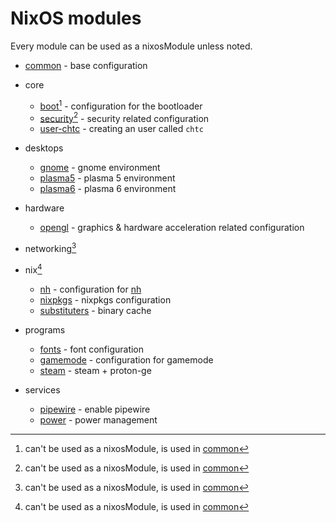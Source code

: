 # NixOS modules
Every module can be used as a nixosModule unless noted.

- [common](common.nix) - base configuration
- core
  - [boot](core/boot.nix)[^1] - configuration for the bootloader
  - [security](core/security.nix)[^1] - security related configuration
  - [user-chtc](core/user-chtc.nix) - creating an user called `chtc`
- desktops
  - [gnome](desktops/gnome.nix) - gnome environment
  - [plasma5](desktops/plasma5.nix) - plasma 5 environment
  - [plasma6](desktops/plasma6.nix) - plasma 6 environment
- hardware
  - [opengl](hardware/opengl.nix) - graphics & hardware acceleration related configuration
- networking[^1]
- nix[^1]
  - [nh](nix/nh.nix) - configuration for [nh](https://github.com/viperML/nh)
  - [nixpkgs](nix/nixpkgs.nix) - nixpkgs configuration
  - [substituters](nix/substituters.nix) - binary cache
- programs
  - [fonts](programs/fonts.nix) - font configuration
  - [gamemode](programs/gamemode.nix) - configuration for gamemode
  - [steam](programs/steam.nix) - steam + proton-ge
- services
  - [pipewire](programs/pipewire.nix) - enable pipewire
  - [power](programs/power.nix) - power management

  [^1]: can't be used as a nixosModule, is used in [common](common.nix)
